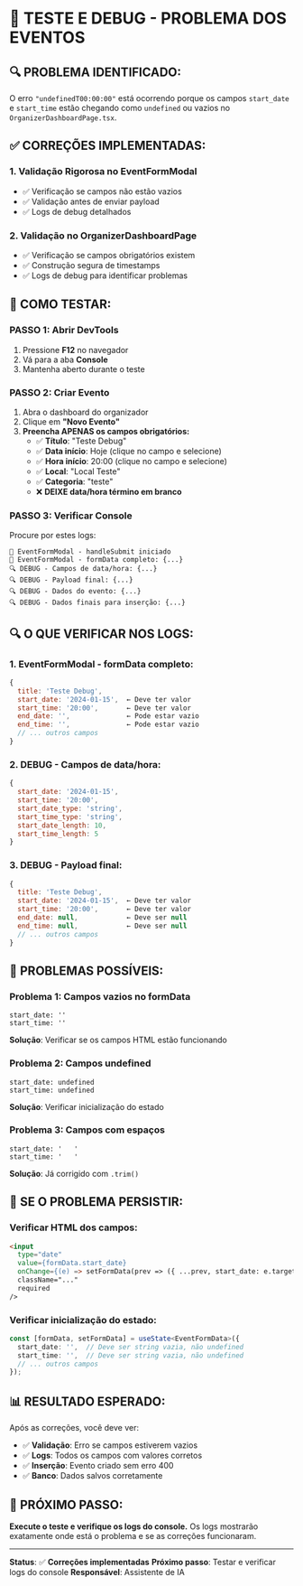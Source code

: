 # 🧪 TESTE E DEBUG - PROBLEMA DOS EVENTOS

## 🔍 **PROBLEMA IDENTIFICADO:**

O erro `"undefinedT00:00:00"` está ocorrendo porque os campos `start_date` e `start_time` estão chegando como `undefined` ou vazios no `OrganizerDashboardPage.tsx`.

## ✅ **CORREÇÕES IMPLEMENTADAS:**

### **1. Validação Rigorosa no EventFormModal**
- ✅ Verificação se campos não estão vazios
- ✅ Validação antes de enviar payload
- ✅ Logs de debug detalhados

### **2. Validação no OrganizerDashboardPage**
- ✅ Verificação se campos obrigatórios existem
- ✅ Construção segura de timestamps
- ✅ Logs de debug para identificar problemas

## 🚀 **COMO TESTAR:**

### **PASSO 1: Abrir DevTools**
1. Pressione **F12** no navegador
2. Vá para a aba **Console**
3. Mantenha aberto durante o teste

### **PASSO 2: Criar Evento**
1. Abra o dashboard do organizador
2. Clique em **"Novo Evento"**
3. **Preencha APENAS os campos obrigatórios:**
   - ✅ **Título**: "Teste Debug"
   - ✅ **Data início**: Hoje (clique no campo e selecione)
   - ✅ **Hora início**: 20:00 (clique no campo e selecione)
   - ✅ **Local**: "Local Teste"
   - ✅ **Categoria**: "teste"
   - ❌ **DEIXE data/hora término em branco**

### **PASSO 3: Verificar Console**
Procure por estes logs:

```
🎫 EventFormModal - handleSubmit iniciado
🎫 EventFormModal - formData completo: {...}
🔍 DEBUG - Campos de data/hora: {...}
🔍 DEBUG - Payload final: {...}
🔍 DEBUG - Dados do evento: {...}
🔍 DEBUG - Dados finais para inserção: {...}
```

## 🔍 **O QUE VERIFICAR NOS LOGS:**

### **1. EventFormModal - formData completo:**
```javascript
{
  title: 'Teste Debug',
  start_date: '2024-01-15',  ← Deve ter valor
  start_time: '20:00',       ← Deve ter valor
  end_date: '',              ← Pode estar vazio
  end_time: '',              ← Pode estar vazio
  // ... outros campos
}
```

### **2. DEBUG - Campos de data/hora:**
```javascript
{
  start_date: '2024-01-15',
  start_time: '20:00',
  start_date_type: 'string',
  start_time_type: 'string',
  start_date_length: 10,
  start_time_length: 5
}
```

### **3. DEBUG - Payload final:**
```javascript
{
  title: 'Teste Debug',
  start_date: '2024-01-15',  ← Deve ter valor
  start_time: '20:00',       ← Deve ter valor
  end_date: null,            ← Deve ser null
  end_time: null,            ← Deve ser null
  // ... outros campos
}
```

## 🚨 **PROBLEMAS POSSÍVEIS:**

### **Problema 1: Campos vazios no formData**
```
start_date: ''
start_time: ''
```
**Solução**: Verificar se os campos HTML estão funcionando

### **Problema 2: Campos undefined**
```
start_date: undefined
start_time: undefined
```
**Solução**: Verificar inicialização do estado

### **Problema 3: Campos com espaços**
```
start_date: '   '
start_time: '   '
```
**Solução**: Já corrigido com `.trim()`

## 🔧 **SE O PROBLEMA PERSISTIR:**

### **Verificar HTML dos campos:**
```html
<input
  type="date"
  value={formData.start_date}
  onChange={(e) => setFormData(prev => ({ ...prev, start_date: e.target.value }))}
  className="..."
  required
/>
```

### **Verificar inicialização do estado:**
```typescript
const [formData, setFormData] = useState<EventFormData>({
  start_date: '',  // Deve ser string vazia, não undefined
  start_time: '',  // Deve ser string vazia, não undefined
  // ... outros campos
});
```

## 📊 **RESULTADO ESPERADO:**

Após as correções, você deve ver:
- ✅ **Validação**: Erro se campos estiverem vazios
- ✅ **Logs**: Todos os campos com valores corretos
- ✅ **Inserção**: Evento criado sem erro 400
- ✅ **Banco**: Dados salvos corretamente

## 🎯 **PRÓXIMO PASSO:**

**Execute o teste e verifique os logs do console.** Os logs mostrarão exatamente onde está o problema e se as correções funcionaram.

---

**Status**: ✅ **Correções implementadas**
**Próximo passo**: Testar e verificar logs do console
**Responsável**: Assistente de IA
